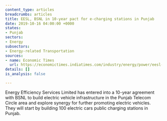 ```yaml
---
content_type: articles
breadcrumbs: articles
title: EESL, BSNL in 10-year pact for e-charging stations in Punjab
date: 2019-10-16 04:00:00 +0000
states:
- Punjab
sectors:
- Energy
subsectors:
- Energy-related Transportation
sources:
- name: Economic Times
  url: https://economictimes.indiatimes.com/industry/energy/power/eesl-bsnl-in-10-year-pact-for-e-charging-stations-in-punjab/articleshow/71539024.cms
details: []
is_analysis: false

---
```

Energy Efficiency Services Limited has entered into a 10-year agreement with BSNL to build electric vehicle infrastructure in the Punjab Telecom Circle area and explore synergy for further promoting electric vehicles. They will start by building 100 electric cars public charging stations in Punjab.